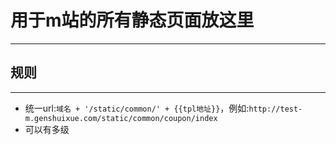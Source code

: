 # 用于m站的所有静态页面放这里
---

## 规则
---
* 统一url:`域名 + '/static/common/' + {{tpl地址}}`，例如:`http://test-m.genshuixue.com/static/common/coupon/index`
* 可以有多级